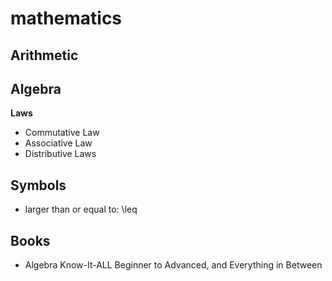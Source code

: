 # mathematics

## Arithmetic

## Algebra

**Laws**

- Commutative Law
- Associative Law
- Distributive Laws

## Symbols

- larger than or equal to: \leq


## Books

- Algebra Know-It-ALL Beginner to Advanced, and Everything in Between

